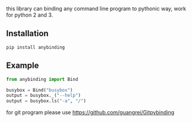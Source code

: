 this library can binding any command line program to pythonic way, work for python 2 and 3.

## Installation

```
pip install anybinding
```

## Example

```python
from anybinding import Bind

busybox = Bind("busybox")
output = busybox._("--help")
output = busybox.ls("-a", "/")
```

for git program please use https://github.com/guangrei/Gitpybinding